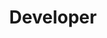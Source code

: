 ---
name: Luka Vidačak
id: luka-vidacak
numberId: 14
title: Developer
bio: Luka works hard, plays harder, and hacks everything in between.
image:
areas:
contact: { email: luka, linkedin: https://www.linkedin.com/in/luka-vidačak-8864b664 }
---